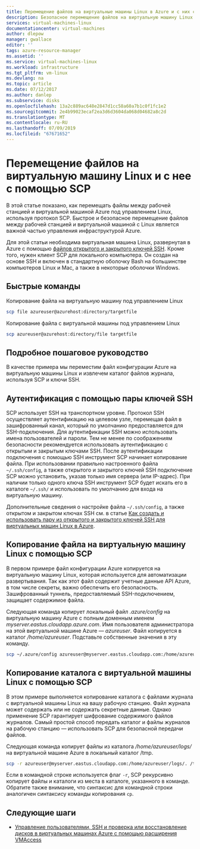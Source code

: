 ```yaml
---
title: Перемещение файлов на виртуальные машины Linux в Azure и с них с помощью SCP | Документация Майкрософт
description: Безопасное перемещение файлов на виртуальную машину Linux в Azure и с нее с помощью SCP и пары ключей SSH.
services: virtual-machines-linux
documentationcenter: virtual-machines
author: dlepow
manager: gwallace
editor: ''
tags: azure-resource-manager
ms.assetid: ''
ms.service: virtual-machines-linux
ms.workload: infrastructure
ms.tgt_pltfrm: vm-linux
ms.devlang: na
ms.topic: article
ms.date: 07/12/2017
ms.author: danlep
ms.subservice: disks
ms.openlocfilehash: 13a2c889ac648e2847d1cc58a60a7b1c0f1fc1e2
ms.sourcegitcommit: 2e4b99023ecaf2ea3d6d3604da068d04682a8c2d
ms.translationtype: MT
ms.contentlocale: ru-RU
ms.lasthandoff: 07/09/2019
ms.locfileid: "67671652"
---
```

# <a name="move-files-to-and-from-a-linux-vm-using-scp"></a>Перемещение файлов на виртуальную машину Linux и с нее с помощью SCP

В этой статье показано, как перемещать файлы между рабочей станцией и виртуальной машиной Azure под управлением Linux, используя протокол SCP. Быстрое и безопасное перемещение файлов между рабочей станцией и виртуальной машиной с Linux является важной частью управления инфраструктурой Azure. 

Для этой статьи необходима виртуальная машина Linux, развернутая в Azure с помощью [файлов открытого и закрытого ключей SSH](mac-create-ssh-keys.md?toc=%2fazure%2fvirtual-machines%2flinux%2ftoc.json). Кроме того, нужен клиент SCP для локального компьютера. Он создан на основе SSH и включен в стандартную оболочку Bash на большинстве компьютеров Linux и Mac, а также в некоторые оболочки Windows.

## <a name="quick-commands"></a>Быстрые команды

Копирование файла на виртуальную машину под управлением Linux

```bash
scp file azureuser@azurehost:directory/targetfile
```

Копирование файла с виртуальной машины под управлением Linux

```bash
scp azureuser@azurehost:directory/file targetfile
```

## <a name="detailed-walkthrough"></a>Подробное пошаговое руководство

В качестве примера мы переместим файл конфигурации Azure на виртуальную машины Linux и извлечем каталог файлов журнала, используя SCP и ключи SSH.   

## <a name="ssh-key-pair-authentication"></a>Аутентификация с помощью пары ключей SSH

SCP использует SSH на транспортном уровне. Протокол SSH осуществляет аутентификацию на целевом узле, перемещая файл в зашифрованный канал, который по умолчанию предоставляется для SSH-подключения. Для аутентификации SSH можно использовать имена пользователей и пароли. Тем не менее по соображениям безопасности рекомендуется использовать аутентификацию с открытым и закрытым ключами SSH. После аутентификации подключения с помощью SSH инструмент SCP начинает копирование файла. При использовании правильно настроенного файла `~/.ssh/config`, а также открытого и закрытого ключей SSH подключение SCP можно установить, указав только имя сервера (или IP-адрес). При наличии только одного ключа SSH инструмент SCP будет искать его в каталоге `~/.ssh/` и использовать по умолчанию для входа на виртуальную машину.

Дополнительные сведения о настройке файла `~/.ssh/config`, а также открытом и закрытом ключах SSH см. в статье [Как создать и использовать пару из открытого и закрытого ключей SSH для виртуальных машин Linux в Azure](mac-create-ssh-keys.md?toc=%2fazure%2fvirtual-machines%2flinux%2ftoc.json).

## <a name="scp-a-file-to-a-linux-vm"></a>Копирование файла на виртуальную машину Linux с помощью SCP

В первом примере файл конфигурации Azure копируется на виртуальную машину Linux, которая используется для автоматизации развертывания. Так как этот файл содержит учетные данные API Azure, в том числе секреты, важно обеспечить его безопасность. Зашифрованный туннель, предоставляемый SSH-подключением, защищает содержимое файла.

Следующая команда копирует локальный файл *.azure/config* на виртуальную машину Azure с полным доменным именем *myserver.eastus.cloudapp.azure.com*. Имя пользователя администратора на этой виртуальной машине Azure — *azureuser*. Файл копируется в каталог */home/azureuser*. Подставьте собственные значения в эту команду.

```bash
scp ~/.azure/config azureuser@myserver.eastus.cloudapp.com:/home/azureuser/config
```

## <a name="scp-a-directory-from-a-linux-vm"></a>Копирование каталога с виртуальной машины Linux с помощью SCP

В этом примере выполняется копирование каталога с файлами журнала с виртуальной машины Linux на вашу рабочую станцию. Файл журнала может содержать или не содержать секретные данные. Однако применение SCP гарантирует шифрование содержимого файлов журналов. Самый простой способ передать каталог и файлы журналов на рабочую станцию — использовать SCP для безопасной передачи файлов.

Следующая команда копирует файлы из каталога */home/azureuser/logs/* на виртуальной машине Azure в локальный каталог /tmp.

```bash
scp -r azureuser@myserver.eastus.cloudapp.com:/home/azureuser/logs/. /tmp/
```

Если в командной строке используется флаг `-r`, SCP рекурсивно копирует файлы и каталоги из места в каталоге, указанного в команде.  Обратите также внимание, что синтаксис для командной строки аналогичен синтаксису команды копирования `cp`.

## <a name="next-steps"></a>Следующие шаги

* [Управление пользователями, SSH и проверка или восстановление дисков в виртуальных машинах Azure с помощью расширения VMAccess](using-vmaccess-extension.md?toc=%2fazure%2fvirtual-machines%2flinux%2ftoc.json)
